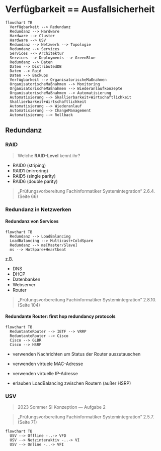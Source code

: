 # Verfügbarkeit == Ausfallsicherheit

```mermaid
flowchart TB
  Verfügbarkeit --> Redundanz
  Redundanz --> Hardware
  Hardware --> Cluster
  Hardware --> USV
  Redundanz --> Netzwerk --> Topologie
  Redundanz --> Services
  Services --> Architektur
  Services --> Deployments --> GreenBlue
  Redundanz --> Daten
  Daten --> DistributedDB
  Daten --> Raid
  Daten --> Backups
  Verfügbarkeit --> OrganisatorischeMaßnahmen
  OrganisatorischeMaßnahmen --> Monitoring
  OrganisatorischeMaßnahmen --> Wiederanlaufkonzepte
  OrganisatorischeMaßnahmen --> Automatisierung
  Automatisierung --> Skallierbarkeit+Wirtschaftlichkeit
  Skallierbarkeit+Wirtschaftlichkeit
  Automatisierung --> Wiederanlauf
  Automatisierung --> ChangeManagement
  Automatisierung --> Rollback
```

## Redundanz

### RAID

> Welche **RAID-Level** kennt ihr?

- RAID0 (striping)
- RAID1 (mirroring)
- RAID5 (single parity)
- RAID6 (double parity)

> „Prüfungsvorbereitung Fachinformatiker Systemintegration“ 2.6.4. (Seite 66)

### Redundanz in Netzwerken

#### Redundanz von Services

```mermaid
flowchart TB
  Redundanz --> LoadBalancing
  LoadBalancing --> Multicast+ColdSpare
  Redundanz --> ms[Master/Slave]
  ms --> HotSpare+Heartbeat
```

z.B.
* DNS
* DHCP
* Datenbanken
* Webserver
* Router

> „Prüfungsvorbereitung Fachinformatiker Systemintegration“ 2.8.10. (Seite 104)

#### Redundante Router: first hop redundancy protocols

```mermaid
flowchart TB
  ReduntanteRouter --> IETF --> VRRP
  ReduntanteRouter --> Cisco
  Cisco --> GLBR
  Cisco --> HSRP
```

* verwenden Nachrichten um Status der Router auszutauschen
* verwenden virtuele MAC-Adresse
* verwenden virtuelle IP-Adresse

* erlauben LoadBalancing zwischen Routern (außer HSRP)

### USV

> 2023 Sommer SI Konzeption — Aufgabe 2

> „Prüfungsvorbereitung Fachinformatiker Systemintegration“ 2.5.7. (Seite 71)

```mermaid
flowchart TB
  USV --> Offline -..-> VFD
  USV --> Netzinteraktiv -..-> VI
  USV --> Online -..-> VFI
```
